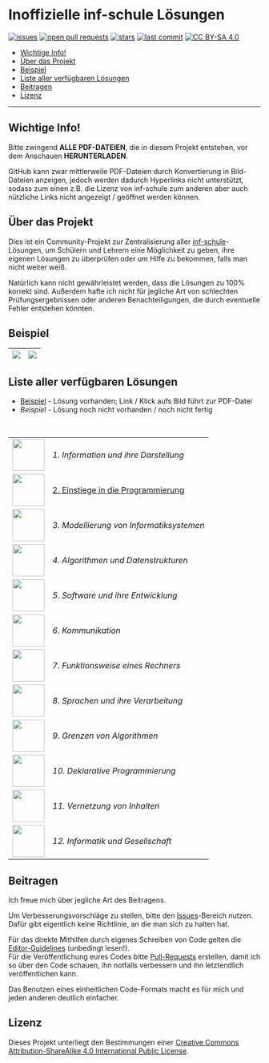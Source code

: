 # Inoffizielle inf-schule Lösungen

[![issues](https://img.shields.io/github/issues/nikothegreek/inf-schule-loesungen?color=F19A24)](https://github.com/nikothegreek/inf-schule-loesungen/issues)
[![open pull requests](https://img.shields.io/github/issues-pr/nikothegreek/inf-schule-loesungen?color=F19A24)](https://github.com/nikothegreek/inf-schule-loesungen/pulls)
[![stars](https://img.shields.io/github/stars/nikothegreek/inf-schule-loesungen?color=F3E64C)](https://github.com/nikothegreek/inf-schule-loesungen/stargazers)
[![last commit](https://img.shields.io/github/last-commit/nikothegreek/inf-schule-loesungen?color=F34C9F)](https://github.com/nikothegreek/inf-schule-loesungen/commits/master)
[![CC BY-SA 4.0](https://img.shields.io/badge/License-CC%20BY--SA%204.0-lightgrey.svg)](http://creativecommons.org/licenses/by-sa/4.0/)

- [Wichtige Info!](#wichtige-info)
- [Über das Projekt](#über-das-projekt)
- [Beispiel](#beispiel)
- [Liste aller verfügbaren Lösungen](#liste-aller-verfügbaren-lösungen)
- [Beitragen](#beitragen)
- [Lizenz](#lizenz)

---

## Wichtige Info!
Bitte zwingend **ALLE PDF-DATEIEN**, die in diesem Projekt entstehen, vor dem Anschauen **HERUNTERLADEN**.

GitHub kann zwar mittlerweile PDF-Dateien durch Konvertierung in Bild-Dateien anzeigen, jedoch werden dadurch Hyperlinks nicht unterstützt, sodass zum einen z.B. die Lizenz von inf-schule zum anderen aber auch nützliche Links nicht angezeigt / geöffnet werden können.

## Über das Projekt
Dies ist ein Community-Projekt zur Zentralisierung aller [inf-schule](https://inf-schule.de)-Lösungen, um Schülern und Lehrern eine Möglichkeit zu geben, ihre eigenen Lösungen zu überprüfen oder um Hilfe zu bekommen, falls man nicht weiter weiß.

Natürlich kann nicht gewährleistet werden, dass die Lösungen zu 100% korrekt sind. Außerdem hafte ich nicht für jegliche Art von schlechten Prüfungsergebnissen oder anderen Benachteiligungen, die durch eventuelle Fehler entstehen könnten.

## Beispiel

|[<img src="https://imgur.com/ebJpvvk.png">](2/2.3/2.3.1/2.3.1.1%20Hasen%20als%20Objekte)|[<img src="https://imgur.com/kRRMi8Z.png">](2/2.3/2.3.1/2.3.1.1%20Hasen%20als%20Objekte)|
|:---:|:---:|

## Liste aller verfügbaren Lösungen
- [Beispiel](#liste-aller-verfügbaren-lösungen) - Lösung vorhanden; Link / Klick aufs Bild führt zur PDF-Datei  
- *Beispiel* - Lösung noch nicht vorhanden / noch nicht fertig
<br/>

<table>
  <tr>
    <td><img src="https://www.inf-schule.de/assets/img/icons/icon_information.png" width="64"/></td>
		<td><em>1. Information und ihre Darstellung</em></td>
	</tr>
	<tr>
    <td><a href="2. Einstiege in die Programmierung.md"><img src="https://www.inf-schule.de/assets/img/icons/icon_programmierung.png" width="64"/></a></td>
		<td><a href="2. Einstiege in die Programmierung.md">2. Einstiege in die Programmierung</a></td>
	</tr>
	<tr>
    <td><img src="https://www.inf-schule.de/assets/img/icons/icon_modellierung.png" width="64"/></td>
    <td><em>3. Modellierung von Informatiksystemen</em></td>
	</tr>
	<tr>
    <td><img src="https://www.inf-schule.de/assets/img/icons/icon_algorithmen.png" width="64"/></td>
    <td><em>4. Algorithmen und Datenstrukturen</em></td>
	</tr>
  <tr>
    <td><img src="https://www.inf-schule.de/assets/img/icons/icon_software.png" width="64"/></td>
		<td><em>5. Software und ihre Entwicklung</em></td>
	</tr>
  <tr>
    <td><img src="https://www.inf-schule.de/assets/img/icons/icon_kommunikation.png" width="64"/></td>
    <td><em>6. Kommunikation</em></td>
	</tr>
  <tr>
    <td><img src="https://www.inf-schule.de/assets/img/icons/icon_rechner.png" width="64"/></td>
		<td><em>7. Funktionsweise eines Rechners</em></td>
	</tr>
  <tr>
    <td><img src="https://www.inf-schule.de/assets/img/icons/icon_sprachen.png" width="64"/></td>
		<td><em>8. Sprachen und ihre Verarbeitung</em></td>
	</tr>
  <tr>
    <td><img src="https://www.inf-schule.de/assets/img/icons/icon_grenzen.png" width="64"/></td>
		<td><em>9. Grenzen von Algorithmen</em></td>
	</tr>
  <tr>
    <td><img src="https://www.inf-schule.de/assets/img/icons/icon_deklarativ.png" width="64"/></td>
		<td><em>10. Deklarative Programmierung</em></td>
	</tr>
  <tr>
    <td><img src="https://www.inf-schule.de/assets/img/icons/icon_vernetzung.png" width="64"/></td>
		<td><em>11. Vernetzung von Inhalten</em></td>
	</tr>
  <tr>
    <td><img src="https://www.inf-schule.de/assets/img/icons/icon_gesellschaft.png" width="64"/></td>
		<td><em>12. Informatik und Gesellschaft</em></td>
	</tr>
</table>

## Beitragen
Ich freue mich über jegliche Art des Beitragens.

Um Verbesserungsvorschläge zu stellen, bitte den [Issues](https://github.com/nikothegreek/inf-schule-loesungen/issues)-Bereich nutzen. Dafür gibt eigentlich keine Richtlinie, an die man sich zu halten hat.

Für das direkte Mithilfen durch eigenes Schreiben von Code gelten die [Editor-Guidelines](Editor-Guidelines.md) (unbedingt lesen!).  
Für die Veröffentlichung eures Codes bitte [Pull-Requests](https://github.com/nikothegreek/inf-schule-loesungen/pulls) erstellen, damit ich so über den Code schauen, ihn notfalls verbessern und ihn letztendlich veröffentlichen kann.

Das Benutzen eines einheitlichen Code-Formats macht es für mich und jeden anderen deutlich einfacher.

## Lizenz

Dieses Projekt unterliegt den Bestimmungen einer [Creative Commons Attribution-ShareAlike 4.0 International Public License](https://creativecommons.org/licenses/by-sa/4.0/deed.de).
